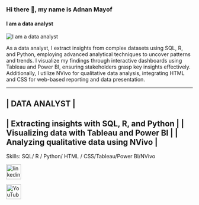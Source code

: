 ### Hi there 👋, my name is Adnan Mayof
#### I am a data analyst
![I am a data analyst](https://arturssmirnovs.github.io/github-profile-readme-generator/images/banner.png)

 As a data analyst, I extract insights from complex datasets using SQL, R, and Python, employing advanced analytical techniques to uncover patterns and trends. I visualize my findings through interactive dashboards using Tableau and Power BI, ensuring stakeholders grasp key insights effectively. Additionally, I utilize NVivo for qualitative data analysis, integrating HTML and CSS for web-based reporting and data presentation.

 --------------------------------------------------
|                   DATA ANALYST                 |
--------------------------------------------------
| Extracting insights with SQL, R, and Python   |
| Visualizing data with Tableau and Power BI    |
| Analyzing qualitative data using NVivo        |
--------------------------------------------------


Skills: SQL/ R / Python/ HTML / CSS/Tableau/Power BI/NVivo



[<img src='https://cdn.jsdelivr.net/npm/simple-icons@3.0.1/icons/linkedin.svg' alt='linkedin' height='40'>](https://www.linkedin.com/in/https://www.linkedin.com/in/adnanmayof//) 

[<img src='https://cdn.jsdelivr.net/npm/simple-icons@3.0.1/icons/youtube.svg' alt='YouTube' height='40'>](https://www.youtube.com/channel/https://www.youtube.com/channel/UCNFVwcGoc8WQmPGs287geNw)  



 



